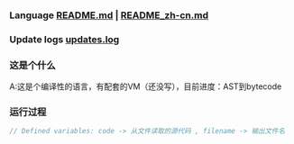 ### Language [README.md](README.md) | [README_zh-cn.md](README_zh-cn.md)
### Update logs [updates.log](updates.log)
### 这是个什么
A:这是个编译性的语言，有配套的VM（还没写），目前进度：AST到bytecode

### 运行过程

```c++
// Defined variables: code -> 从文件读取的源代码 , filename -> 输出文件名

```

